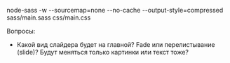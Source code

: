 
node-sass -w --sourcemap=none --no-cache --output-style=compressed sass/main.sass css/main.css

Вопросы:
- Какой вид слайдера будет на главной?
	Fade или перелистывание (slide)?
	Будут меняться только картинки или текст тоже?
